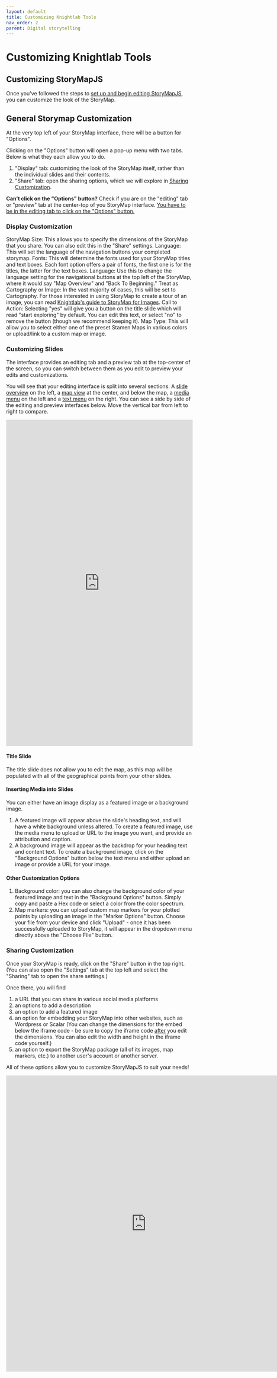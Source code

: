 ```yaml
---
layout: default
title: Customizing Knightlab Tools
nav_order: 2
parent: Digital storytelling
---
```


# Customizing Knightlab Tools
## Customizing StoryMapJS
Once you've followed the steps to <a href="https://ubc-library-rc.github.io/digital-exhibits-survey/content/digital-storytelling-tools.html#storymapsjs">set up and begin editing StoryMapJS</a>, you can customize the look of the StoryMap.

## General Storymap Customization
At the very top left of your StoryMap interface, there will be a button for "Options". 

Clicking on the "Options" button will open a pop-up menu with two tabs. Below is what they each allow you to do.
1. "Display" tab: customizing the look of the StoryMap itself, rather than the individual slides and their contents.
2. "Share" tab: open the sharing options, which we will explore in <a href="https://ubc-library-rc.github.io/digital-exhibits-survey/content/knightlab-cutomization.html#sharing-customization">Sharing Customization</a>.

<aside class="note">
<strong>Can't click on the "Options" button?</strong> Check if you are on the "editing" tab or "preview" tab at the center-top of you StoryMap interface. <u>You have to be in the editing tab to click on the "Options" button.</u>
</aside>

### Display Customization
StoryMap Size: This allows you to specify the dimensions of the StoryMap that you share. You can also edit this in the "Share" settings.
Language: This will set the language of the navigation buttons your completed storymap. 
Fonts: This will determine the fonts used for your StoryMap titles and text boxes. Each font option offers a pair of fonts, the first one is for the titles, the latter for the text boxes.
Language: Use this to change the language setting for the navigational buttons at the top left of the StoryMap, where it would say "Map Overview" and "Back To Beginning."
Treat as Cartography or Image: In the vast majority of cases, this will be set to Cartography. For those interested in using StoryMap to create a tour of an image, you can read <a href="https://storymap.knightlab.com/gigapixel/">Knightlab's guide to StoryMap for Images</a>.
Call to Action: Selecting "yes" will give you a button on the title slide which will read "start exploring" by default. You can edit this text, or select "no" to remove the button (though we recommend keeping it).
Map Type: This will allow you to select either one of the preset Stamen Maps in various colors or upload/link to a custom map or image.

### Customizing Slides
The interface provides an editing tab and a preview tab at the top-center of the screen, so you can switch between them as you edit to preview your edits and customizations.

You will see that your editing interface is split into several sections. A <u>slide overview</u> on the left, a <u>map view</u> at the center, and below the map, a <u>media menu</u> on the left and a <u>text menu</u> on the right. You can see a side by side of the editing and preview interfaces below. Move the vertical bar from left to right to compare.

<iframe frameborder="0" class="juxtapose" width="100%" height="881" alt="a screenshot of the editing and preview interface of StoryMap, with a side-by-side comparison feature" src="https://cdn.knightlab.com/libs/juxtapose/latest/embed/index.html?uid=3f037982-fb36-11ed-b5bd-6595d9b17862"></iframe>

#### Title Slide
The title slide does not allow you to edit the map, as this map will be populated with all of the geographical points from your other slides.

#### Inserting Media into Slides
You can either have an image display as a featured image or a background image.
1. A featured image will appear above the slide's heading text, and will have a white background unless altered. To create a featured image, use the media menu to upload or URL to the image you want, and provide an attribution and caption.
2. A background image will appear as the backdrop for your heading text and content text. To create a background image, click on the "Background Options" button below the text menu and either upload an image or provide a URL for your image.

#### Other Customization Options
1. Background color: you can also change the background color of your featured image and text in the "Background Options" button. Simply copy and paste a Hex code or select a color from the color spectrum.
2. Map markers: you can upload custom map markers for your plotted points by uploading an image in the "Marker Options" button. Choose your file from your device and click "Upload" - once it has been successfully uploaded to StoryMap, it will appear in the dropdown menu directly above the "Choose File" button.

### Sharing Customization
Once your StoryMap is ready, click on the "Share" button in the top right. (You can also open the "Settings" tab at the top left and select the "Sharing" tab to open the share settings.)

Once there, you will find
1. a URL that you can share in various social media platforms
2. an options to add a description
3. an option to add a featured image
4. an option for embedding your StoryMap into other websites, such as Wordpress or Scalar (You can change the dimensions for the embed below the iframe code - be sure to copy the iframe code <u>after</u> you edit the dimensions. You can also edit the width and height in the iframe code yourself.)
5. an option to export the StoryMap package (all of its images, map markers, etc.) to another user's account or another server.

All of these options allow you to customize StoryMapJS to suit your needs!
<iframe src="https://uploads.knightlab.com/storymapjs/d31a5d91aae4442a404ed21a6ca6945b/new/index.html" frameborder="0" width="150%" height="800"></iframe>
